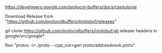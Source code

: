 https://developers.google.com/protocol-buffers/docs/cpptutorial

Download Release from "https://github.com/protocolbuffers/protobuf/releases"

git clone https://github.com/protocolbuffers/protobuf.git 
release headers in google/src/google*

Run "protoc -I=./proto --cpp_out=gen proto/addressbook.proto"
